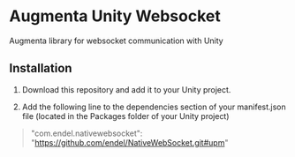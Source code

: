 # Augmenta Unity Websocket
Augmenta library for websocket communication with Unity

## Installation ##

1. Download this repository and add it to your Unity project.

2. Add the following line to the dependencies section of your manifest.json file (located in the Packages folder of your Unity project) 
> "com.endel.nativewebsocket": "https://github.com/endel/NativeWebSocket.git#upm"
